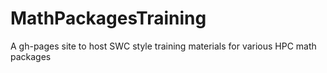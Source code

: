 # MathPackagesTraining
A gh-pages site to host SWC style training materials for various HPC math packages
